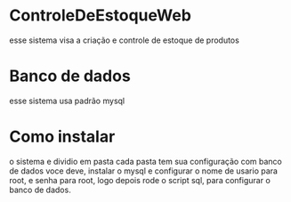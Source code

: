 # ControleDeEstoqueWeb

esse sistema visa a criação e controle de estoque de produtos

# Banco de dados 
esse sistema usa padrão mysql 

# Como instalar 
 o sistema e dividio em pasta cada pasta tem sua configuração com banco de dados voce deve, instalar o mysql e configurar o nome de usario para root, e senha para root,
 logo depois rode o script sql, para configurar o banco de dados.
 
